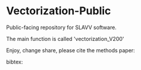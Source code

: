 # Vectorization-Public
Public-facing repository for SLAVV software.

The main function is called 'vectorization_V200'

Enjoy, change share, please cite the methods paper:

bibtex:

